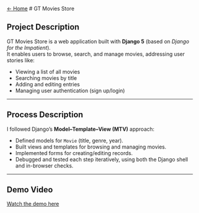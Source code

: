 [← Home](/) # GT Movies Store

## Project Description
GT Movies Store is a web application built with **Django 5** (based on *Django for the Impatient*).  
It enables users to browse, search, and manage movies, addressing user stories like:

- Viewing a list of all movies  
- Searching movies by title  
- Adding and editing entries  
- Managing user authentication (sign up/login)  

---

## Process Description
I followed Django’s **Model–Template–View (MTV)** approach:  
- Defined models for `Movie` (title, genre, year).  
- Built views and templates for browsing and managing movies.  
- Implemented forms for creating/editing records.  
- Debugged and tested each step iteratively, using both the Django shell and in-browser checks.  

---

## Demo Video
[Watch the demo here](YOUR_VIDEO_LINK)
